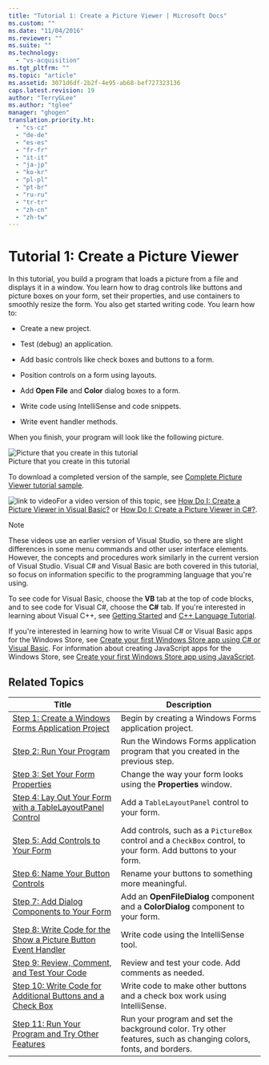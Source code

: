 ```yaml
---
title: "Tutorial 1: Create a Picture Viewer | Microsoft Docs"
ms.custom: ""
ms.date: "11/04/2016"
ms.reviewer: ""
ms.suite: ""
ms.technology: 
  - "vs-acquisition"
ms.tgt_pltfrm: ""
ms.topic: "article"
ms.assetid: 3071d6df-2b2f-4e95-ab68-bef727323136
caps.latest.revision: 19
author: "TerryGLee"
ms.author: "tglee"
manager: "ghogen"
translation.priority.ht: 
  - "cs-cz"
  - "de-de"
  - "es-es"
  - "fr-fr"
  - "it-it"
  - "ja-jp"
  - "ko-kr"
  - "pl-pl"
  - "pt-br"
  - "ru-ru"
  - "tr-tr"
  - "zh-cn"
  - "zh-tw"
---
```

# Tutorial 1: Create a Picture Viewer
In this tutorial, you build a program that loads a picture from a file and displays it in a window. You learn how to drag controls like buttons and picture boxes on your form, set their properties, and use containers to smoothly resize the form. You also get started writing code. You learn how to:  
  
-   Create a new project.  
  
-   Test (debug) an application.  
  
-   Add basic controls like check boxes and buttons to a form.  
  
-   Position controls on a form using layouts.  
  
-   Add **Open File** and **Color** dialog boxes to a form.  
  
-   Write code using IntelliSense and code snippets.  
  
-   Write event handler methods.  
  
 When you finish, your program will look like the following picture.  
  
 ![Picture that you create in this tutorial](../ide/media/express_pictureviewerdone.png "Express_PictureViewerDone")  
Picture that you create in this tutorial  
  
 To download a completed version of the sample, see [Complete Picture Viewer tutorial sample](http://code.msdn.microsoft.com/Complete-Picture-Viewer-7d91d3a8).  
  
 ![link to video](../data-tools/media/playvideo.gif "PlayVideo")For a video version of this topic, see [How Do I: Create a Picture Viewer in Visual Basic?](http://go.microsoft.com/fwlink/?LinkId=205207) or [How Do I: Create a Picture Viewer in C#?](http://go.microsoft.com/fwlink/?LinkId=205198).  
  
> [!NOTE]
>  These videos use an earlier version of Visual Studio, so there are slight differences in some menu commands and other user interface elements. However, the concepts and procedures work similarly in the current version of Visual Studio. Visual C# and Visual Basic are both covered in this tutorial, so focus on information specific to the programming language that you're using.  
>   
>  To see code for Visual Basic, choose the **VB** tab at the top of code blocks, and to see code for Visual C#, choose the **C#** tab. If you're interested in learning about Visual C++, see [Getting Started](../ide/getting-started-with-cpp-in-visual-studio.md) and [C++ Language Tutorial](http://www.cplusplus.com/doc/tutorial/).  
>   
>  If you're interested in learning how to write Visual C# or Visual Basic apps for the Windows Store, see [Create your first Windows Store app using C# or Visual Basic](http://msdn.microsoft.com/library/windows/apps/hh974581.aspx). For information about creating JavaScript apps for the Windows Store, see [Create your first Windows Store app using JavaScript](http://msdn.microsoft.com/library/windows/apps/br211385.aspx).  
  
## Related Topics  
  
|Title|Description|  
|-----------|-----------------|  
|[Step 1: Create a Windows Forms Application Project](../ide/step-1-create-a-windows-forms-application-project.md)|Begin by creating a Windows Forms application project.|  
|[Step 2: Run Your Program](../ide/step-2-run-your-program.md)|Run the Windows Forms application program that you created in the previous step.|  
|[Step 3: Set Your Form Properties](../ide/step-3-set-your-form-properties.md)|Change the way your form looks using the **Properties** window.|  
|[Step 4: Lay Out Your Form with a TableLayoutPanel Control](../ide/step-4-lay-out-your-form-with-a-tablelayoutpanel-control.md)|Add a `TableLayoutPanel` control to your form.|  
|[Step 5: Add Controls to Your Form](../ide/step-5-add-controls-to-your-form.md)|Add controls, such as a `PictureBox` control and a `CheckBox` control, to your form. Add buttons to your form.|  
|[Step 6: Name Your Button Controls](../ide/step-6-name-your-button-controls.md)|Rename your buttons to something more meaningful.|  
|[Step 7: Add Dialog Components to Your Form](../ide/step-7-add-dialog-components-to-your-form.md)|Add an **OpenFileDialog** component and a **ColorDialog** component to your form.|  
|[Step 8: Write Code for the Show a Picture Button Event Handler](../ide/step-8-write-code-for-the-show-a-picture-button-event-handler.md)|Write code using the IntelliSense tool.|  
|[Step 9: Review, Comment, and Test Your Code](../ide/step-9-review-comment-and-test-your-code.md)|Review and test your code. Add comments as needed.|  
|[Step 10: Write Code for Additional Buttons and a Check Box](../ide/step-10-write-code-for-additional-buttons-and-a-check-box.md)|Write code to make other buttons and a check box work using IntelliSense.|  
|[Step 11: Run Your Program and Try Other Features](../ide/step-11-run-your-program-and-try-other-features.md)|Run your program and set the background color. Try other features, such as changing colors, fonts, and borders.|